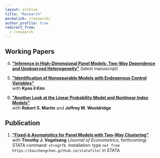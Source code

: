 ```yaml
---
layout: archive
title: "Research"
permalink: /research/
author_profile: true
redirect_from:
  - /research
---
```


## Working Papers

4. **["Inference in High-Dimensional Panel Models: Two-Way Dependence and Unobserved Heterogeneity"](https://www.dropbox.com/scl/fi/zsz4p3bh2kizgu2qg6g69/TW_DML_LASSO_CRE.pdf?rlkey=gtj1rsquwf142k7ekzq38ajl4&st=5ar4902h&dl=0)** (latest manuscript)

3. **["Identification of Nonseparable Models with Endogenous Control Variables"](https://arxiv.org/abs/2401.14395)**\
with **Kyoo il Kim**

2. **["Another Look at the Linear Probability Model and Nonlinear Index Models"](https://arxiv.org/abs/2308.15338)**\
 with **Robert S. Martin** and **Jeffrey M. Wooldridge**

## Publication
1. **["Fixed-b Asymptotics for Panel Models with Two-Way Clustering"](https://urldefense.com/v3/__https://kwnsfk27.r.eu-west-1.awstrack.me/L0/https:*2F*2Fauthors.elsevier.com*2Fc*2F1jeqY15DjiIwZZ/1/01020191818f3bc6-a9f81387-b4b3-482a-a828-0707e93ed2c4-000000/wgqtxAAfCiwpXf66-aTMLrirVwk=388__;JSUlJQ!!HXCxUKc!xTVZ9jtRRyLUoZNF9HpSpbPWnYUM1OJAeOIIOobZushz2B02iIcvTE4gUKEqz_JnaVF0mJoy0PN24OqVcREH$)**\
with **Timothy J. Vogelsang** (*Journal of Econometrics*, forthcoming) \
STATA command: ``xtregtfb``. Installation: type ``net from https://kaichengchen.github.io/statafile/`` in STATA

